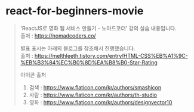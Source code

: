 # react-for-beginners-movie
>'ReactJS로 영화 웹 서비스 만들기 - 노마드코더' 강의 실습 내용입니다. <br/>
>출처 : https://nomadcoders.co/<br/>
>
>별표 표시는 아래의 블로그를 참조해서 진행했습니다. <br/>
>출처 : https://melthleeth.tistory.com/entry/HTML-CSS%EB%A1%9C-%EB%B3%84%EC%B0%8D%EA%B8%B0-Star-Rating
>
>아이콘 출처 <br/>
> 1) 검색 : https://www.flaticon.com/kr/authors/smashicon
> 2) 사람 : https://www.flaticon.com/kr/authors/th-studio
> 3) 영화 : https://www.flaticon.com/kr/authors/designvector10
